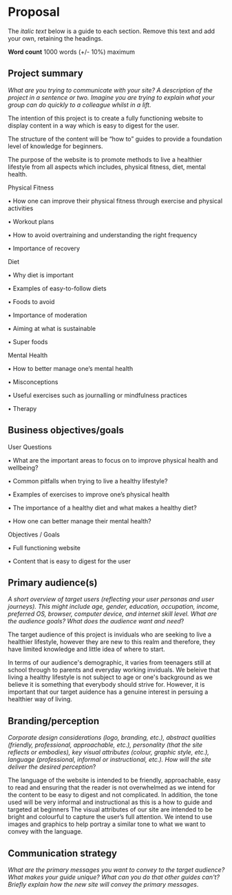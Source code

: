 # Proposal

The _italic text_ below is a guide to each section. Remove this text and add your own, retaining the headings.

**Word count** 1000 words (+/- 10%) maximum

## Project summary

_What are you trying to communicate with your site? A description of the project in a sentence or two. Imagine you are trying to explain what your group can do quickly to a colleague whilst in a lift_.

The intention of this project is to create a fully functioning website to display content in a way which is easy to digest for the user.

The structure of the content will be “how to” guides to provide a foundation level of knowledge for beginners. 

The purpose of the website is to promote methods to live a healthier lifestyle from all aspects which includes, physical fitness, diet, mental health.

Physical Fitness

•	How one can improve their physical fitness through exercise and physical activities

•	Workout plans

•	How to avoid overtraining and understanding the right frequency 

•	Importance of recovery 

Diet

•	Why diet is important 

•	Examples of easy-to-follow diets

•	Foods to avoid

•	Importance of moderation

•	Aiming at what is sustainable 

•	Super foods

Mental Health

•	How to better manage one’s mental health 

•	Misconceptions

•	Useful exercises such as journalling or mindfulness practices 

•	Therapy

## Business objectives/goals

User Questions

•	What are the important areas to focus on to improve physical health and wellbeing?

•	Common pitfalls when trying to live a healthy lifestyle?

•	Examples of exercises to improve one’s physical health

•	The importance of a healthy diet and what makes a healthy diet?

•	How one can better manage their mental health?

Objectives / Goals 

•	Full functioning website

•	Content that is easy to digest for the user 


## Primary audience(s)

_A short overview of target users (reflecting your user personas and user journeys). This might include age, gender, education, occupation, income, preferred OS, browser, computer device, and internet skill level. What are the audience goals? What does the audience want and need_?

The target audience of this project is inviduals who are seeking to live a healthier lifestyle, however they are new to this realm and therefore, they have limited knowledge and little idea of where to start.

In terms of our audience's demographic, it varies from teenagers still at school through to parents and everyday working inviduals. We beleive that living a healthy lifestyle is not subject to age or one's background as we believe it is something that everybody should strive for. However, it is important that our target auidence has a genuine interest in persuing a healthier way of living. 

## Branding/perception

_Corporate design considerations (logo, branding, etc.), abstract qualities (friendly, professional, approachable, etc.), personality (that the site reflects or embodies), key visual attributes (colour, graphic style, etc.), language (professional, informal or instructional, etc.). How will the site deliver the desired perception_?

The language of the website is intended to be friendly, approachable, easy to read and ensuring that the reader is not overwhelmed as we intend for the content to be easy to digest and not complicated. In addition, the tone used will be very informal and instructional as this is a how to guide and targeted at beginners 
The visual attributes of our site are intended to be bright and colourful to capture the user’s full attention. We intend to use images and graphics to help portray a similar tone to what we want to convey with the language. 


## Communication strategy

_What are the primary messages you want to convey to the target audience? What makes your guide unique? What can you do that other guides can&#39;t? Briefly explain how the new site will convey the primary messages_.


